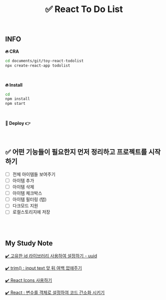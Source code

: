 # <div align="center">✅ React To Do List</div>

<br>

## INFO

**🔥 CRA**

```bash
cd documents/git/toy-react-todolist
npx create-react-app todolist
```

<br>

**🔥 Install**

```bash
cd
npm install
npm start
```

<br>

**🔗 Deploy 👉**

<br>

## ✅ 어떤 기능들이 필요한지 먼저 정리하고 프로젝트를 시작하기

- [ ] 전체 아이템들 보여주기
- [ ] 아이템 추가
- [ ] 아이템 삭제
- [ ] 아이템 체크박스
- [ ] 아이템 필터링 (탭)
- [ ] 다크모드 지원
- [ ] 로컬스토리지에 저장

<br>
<br>

## My Study Note

[✔️ 고유한 id 라이브러리 사용하여 설정하기 - uuid](https://github.com/mireyhgnay/toy-react-todolist/blob/main/study-note/%EA%B3%A0%EC%9C%A0%ED%95%9C%20id%20%EB%9D%BC%EC%9D%B4%EB%B8%8C%EB%9F%AC%EB%A6%AC%20%EC%82%AC%EC%9A%A9%ED%95%98%EC%97%AC%20%EC%84%A4%EC%A0%95%ED%95%98%EA%B8%B0%20-%20uuid.md)

[✔️ trim() : input text 앞 뒤 여백 없애주기]()

[✔️ React Icons 사용하기]()

[✔️ React : 변수를 객체로 설정하여 코드 간소화 시키기]()
